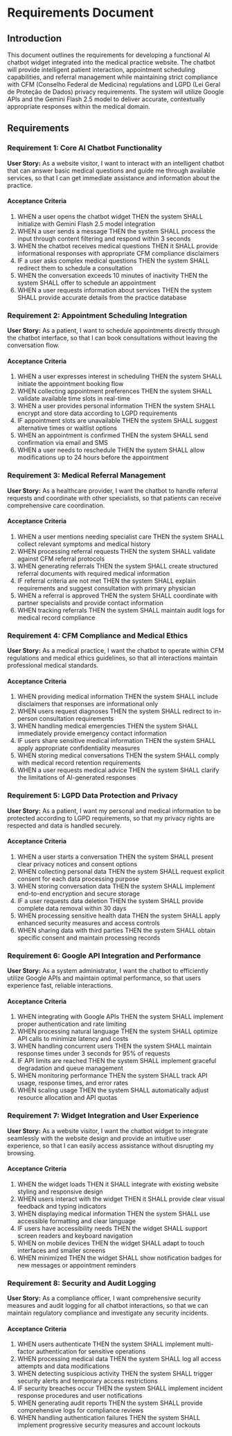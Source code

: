 # Requirements Document

## Introduction

This document outlines the requirements for developing a functional AI chatbot widget integrated into the medical practice website. The chatbot will provide intelligent patient interaction, appointment scheduling capabilities, and referral management while maintaining strict compliance with CFM (Conselho Federal de Medicina) regulations and LGPD (Lei Geral de Proteção de Dados) privacy requirements. The system will utilize Google APIs and the Gemini Flash 2.5 model to deliver accurate, contextually appropriate responses within the medical domain.

## Requirements

### Requirement 1: Core AI Chatbot Functionality

**User Story:** As a website visitor, I want to interact with an intelligent chatbot that can answer basic medical questions and guide me through available services, so that I can get immediate assistance and information about the practice.

#### Acceptance Criteria

1. WHEN a user opens the chatbot widget THEN the system SHALL initialize with Gemini Flash 2.5 model integration
2. WHEN a user sends a message THEN the system SHALL process the input through content filtering and respond within 3 seconds
3. WHEN the chatbot receives medical questions THEN it SHALL provide informational responses with appropriate CFM compliance disclaimers
4. IF a user asks complex medical questions THEN the system SHALL redirect them to schedule a consultation
5. WHEN the conversation exceeds 10 minutes of inactivity THEN the system SHALL offer to schedule an appointment
6. WHEN a user requests information about services THEN the system SHALL provide accurate details from the practice database

### Requirement 2: Appointment Scheduling Integration

**User Story:** As a patient, I want to schedule appointments directly through the chatbot interface, so that I can book consultations without leaving the conversation flow.

#### Acceptance Criteria

1. WHEN a user expresses interest in scheduling THEN the system SHALL initiate the appointment booking flow
2. WHEN collecting appointment preferences THEN the system SHALL validate available time slots in real-time
3. WHEN a user provides personal information THEN the system SHALL encrypt and store data according to LGPD requirements
4. IF appointment slots are unavailable THEN the system SHALL suggest alternative times or waitlist options
5. WHEN an appointment is confirmed THEN the system SHALL send confirmation via email and SMS
6. WHEN a user needs to reschedule THEN the system SHALL allow modifications up to 24 hours before the appointment

### Requirement 3: Medical Referral Management

**User Story:** As a healthcare provider, I want the chatbot to handle referral requests and coordinate with other specialists, so that patients can receive comprehensive care coordination.

#### Acceptance Criteria

1. WHEN a user mentions needing specialist care THEN the system SHALL collect relevant symptoms and medical history
2. WHEN processing referral requests THEN the system SHALL validate against CFM referral protocols
3. WHEN generating referrals THEN the system SHALL create structured referral documents with required medical information
4. IF referral criteria are not met THEN the system SHALL explain requirements and suggest consultation with primary physician
5. WHEN a referral is approved THEN the system SHALL coordinate with partner specialists and provide contact information
6. WHEN tracking referrals THEN the system SHALL maintain audit logs for medical record compliance

### Requirement 4: CFM Compliance and Medical Ethics

**User Story:** As a medical practice, I want the chatbot to operate within CFM regulations and medical ethics guidelines, so that all interactions maintain professional medical standards.

#### Acceptance Criteria

1. WHEN providing medical information THEN the system SHALL include disclaimers that responses are informational only
2. WHEN users request diagnoses THEN the system SHALL redirect to in-person consultation requirements
3. WHEN handling medical emergencies THEN the system SHALL immediately provide emergency contact information
4. IF users share sensitive medical information THEN the system SHALL apply appropriate confidentiality measures
5. WHEN storing medical conversations THEN the system SHALL comply with medical record retention requirements
6. WHEN a user requests medical advice THEN the system SHALL clarify the limitations of AI-generated responses

### Requirement 5: LGPD Data Protection and Privacy

**User Story:** As a patient, I want my personal and medical information to be protected according to LGPD requirements, so that my privacy rights are respected and data is handled securely.

#### Acceptance Criteria

1. WHEN a user starts a conversation THEN the system SHALL present clear privacy notices and consent options
2. WHEN collecting personal data THEN the system SHALL request explicit consent for each data processing purpose
3. WHEN storing conversation data THEN the system SHALL implement end-to-end encryption and secure storage
4. IF a user requests data deletion THEN the system SHALL provide complete data removal within 30 days
5. WHEN processing sensitive health data THEN the system SHALL apply enhanced security measures and access controls
6. WHEN sharing data with third parties THEN the system SHALL obtain specific consent and maintain processing records

### Requirement 6: Google API Integration and Performance

**User Story:** As a system administrator, I want the chatbot to efficiently utilize Google APIs and maintain optimal performance, so that users experience fast, reliable interactions.

#### Acceptance Criteria

1. WHEN integrating with Google APIs THEN the system SHALL implement proper authentication and rate limiting
2. WHEN processing natural language THEN the system SHALL optimize API calls to minimize latency and costs
3. WHEN handling concurrent users THEN the system SHALL maintain response times under 3 seconds for 95% of requests
4. IF API limits are reached THEN the system SHALL implement graceful degradation and queue management
5. WHEN monitoring performance THEN the system SHALL track API usage, response times, and error rates
6. WHEN scaling usage THEN the system SHALL automatically adjust resource allocation and API quotas

### Requirement 7: Widget Integration and User Experience

**User Story:** As a website visitor, I want the chatbot widget to integrate seamlessly with the website design and provide an intuitive user experience, so that I can easily access assistance without disrupting my browsing.

#### Acceptance Criteria

1. WHEN the widget loads THEN it SHALL integrate with existing website styling and responsive design
2. WHEN users interact with the widget THEN it SHALL provide clear visual feedback and typing indicators
3. WHEN displaying medical information THEN the system SHALL use accessible formatting and clear language
4. IF users have accessibility needs THEN the widget SHALL support screen readers and keyboard navigation
5. WHEN on mobile devices THEN the widget SHALL adapt to touch interfaces and smaller screens
6. WHEN minimized THEN the widget SHALL show notification badges for new messages or appointment reminders

### Requirement 8: Security and Audit Logging

**User Story:** As a compliance officer, I want comprehensive security measures and audit logging for all chatbot interactions, so that we can maintain regulatory compliance and investigate any security incidents.

#### Acceptance Criteria

1. WHEN users authenticate THEN the system SHALL implement multi-factor authentication for sensitive operations
2. WHEN processing medical data THEN the system SHALL log all access attempts and data modifications
3. WHEN detecting suspicious activity THEN the system SHALL trigger security alerts and temporary access restrictions
4. IF security breaches occur THEN the system SHALL implement incident response procedures and user notifications
5. WHEN generating audit reports THEN the system SHALL provide comprehensive logs for compliance reviews
6. WHEN handling authentication failures THEN the system SHALL implement progressive security measures and account lockouts